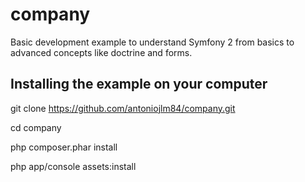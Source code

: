 company
=======

Basic development example to understand Symfony 2 from basics to advanced concepts like doctrine and forms.


Installing the example on your computer
---------------------------------------

git clone https://github.com/antoniojlm84/company.git

cd company

php composer.phar install

php app/console assets:install